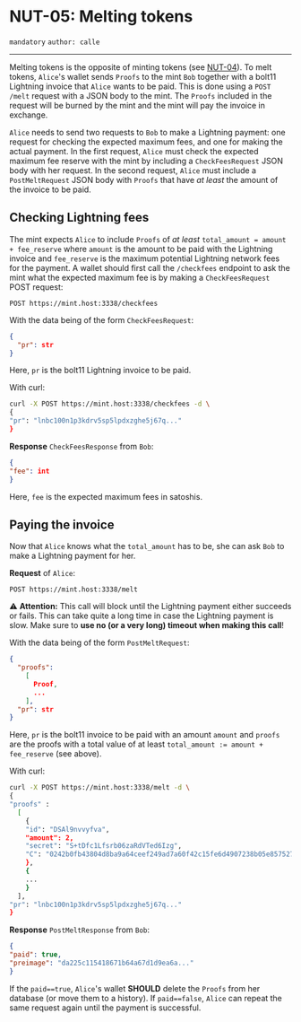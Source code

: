 NUT-05: Melting tokens
==========================

`mandatory` `author: calle`

---

Melting tokens is the opposite of minting tokens (see [NUT-04][04]). To melt tokens, `Alice`'s wallet sends `Proofs` to the mint `Bob` together with a bolt11 Lightning invoice that `Alice` wants to be paid. This is done using a `POST /melt` request with a JSON body to the mint. The `Proofs` included in the request will be burned by the mint and the mint will pay the invoice in exchange.

`Alice` needs to send two requests to `Bob` to make a Lightning payment: one request for checking the expected maximum fees, and one for making the actual payment. In the first request, `Alice` must check the expected maximum fee reserve with the mint by including a `CheckFeesRequest` JSON body with her request. In the second request, `Alice` must include a `PostMeltRequest` JSON body with `Proofs` that have *at least* the amount of the invoice to be paid.

## Checking Lightning fees

The mint expects `Alice` to include `Proofs` of *at least* `total_amount = amount + fee_reserve` where `amount` is the amount to be paid with the Lightning invoice and `fee_reserve` is the maximum potential Lightning network fees for the payment. A wallet should first call the `/checkfees` endpoint to ask the mint what the expected maximum fee is by making a `CheckFeesRequest` POST request:

```http
POST https://mint.host:3338/checkfees
```
With the data being of the form `CheckFeesRequest`:

```json
{
  "pr": str
}
```

Here, `pr` is the bolt11 Lightning invoice to be paid.

With curl:

```bash
curl -X POST https://mint.host:3338/checkfees -d \
{
"pr": "lnbc100n1p3kdrv5sp5lpdxzghe5j67q..."
}
```

**Response** `CheckFeesResponse` from `Bob`:

```json
{
"fee": int
}
```
Here, `fee` is the expected maximum fees in satoshis.

## Paying the invoice

Now that `Alice` knows what the `total_amount` has to be, she can ask `Bob` to make a Lightning payment for her.

**Request** of `Alice`:

```http
POST https://mint.host:3338/melt
```

⚠️ **Attention:** This call will block until the Lightning payment either succeeds or fails. This can take quite a long time in case the Lightning payment is slow. Make sure to **use no (or a very long) timeout when making this call**!

With the data being of the form `PostMeltRequest`:

```json
{
  "proofs": 
    [
      Proof,
      ...
    ],
  "pr": str
}
```

Here, `pr` is the bolt11 invoice to be paid with an amount `amount` and `proofs` are the proofs with a total value of at least `total_amount := amount + fee_reserve` (see above).

With curl:

```bash
curl -X POST https://mint.host:3338/melt -d \
{
"proofs" : 
  [
    {
    "id": "DSAl9nvvyfva",
    "amount": 2,
    "secret": "S+tDfc1Lfsrb06zaRdVTed6Izg",
    "C": "0242b0fb43804d8ba9a64ceef249ad7a60f42c15fe6d4907238b05e857527832a3"
    },
    {
    ...
    }
  ],
"pr": "lnbc100n1p3kdrv5sp5lpdxzghe5j67q..."
}
```

**Response** `PostMeltResponse` from `Bob`:

```json
{
"paid": true,
"preimage": "da225c115418671b64a67d1d9ea6a..."
}
```

If the `paid==true`, `Alice`'s wallet **SHOULD** delete the `Proofs` from her database (or move them to a history). If `paid==false`, `Alice` can repeat the same request again until the payment is successful.

[00]: 00.md
[01]: 01.md
[02]: 02.md
[03]: 03.md
[04]: 04.md
[05]: 05.md
[06]: 06.md
[07]: 07.md
[08]: 08.md
[09]: 09.md
[10]: 10.md
[11]: 11.md
[12]: 12.md
[13]: 13.md
[14]: 14.md
[15]: 15.md
[16]: 16.md
[17]: 17.md
[18]: 18.md
[19]: 19.md
[20]: 20.md
